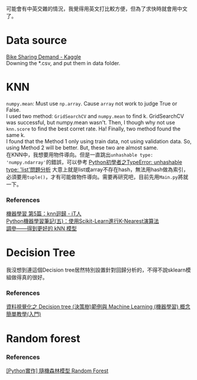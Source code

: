 可能會有中英交雜的情況，我覺得用英文打比較方便，但為了求快時就會用中文了。 <br>

# Data source
[Bike Sharing Demand - Kaggle](https://www.kaggle.com/competitions/bike-sharing-demand/overview) <br>
Downing the *.csv, and put them in data folder.

# KNN
`numpy.mean`: Must use `np.array`. Cause `array` not work to judge True or False. <br>
I used two method: `GridSearchCV` and `numpy.mean` to find k. GridSearchCV was successful, but numpy.mean wasn't.
Then, I though why not use `knn.score` to find the best corret rate.
Ha! Finally, two method found the same k. <br>
I found that the Method 1 only using train data, not using validation data. So, using Method 2 will be better. But, these two are almost same. <br>
在KNN中，我想要用物件導向。但是一直跳出`unhashable type: 'numpy.ndarray'`的錯誤，可以參考 [Python初學者之TypeError: unhashable type: 'list'問題分析](https://www.796t.com/content/1548405036.html)
大意上就是list或array不存在hash，無法用hash做為索引，必須要用`tuple()`，才有可能做物件導向。需要再研究吧，目前先用`Main.py`將就一下。
### References
[機器學習 第5篇：knn迴歸 - iT人](https://iter01.com/549663.html) <br>
[Python機器學習筆記(五)：使用Scikit-Learn進行K-Nearest演算法](https://yanwei-liu.medium.com/python機器學習筆記-五-使用scikit-learn進行k-nearest演算法-1191ea94ecaf) <br>
[調參——得到更好的 kNN 模型](https://www.gushiciku.cn/pl/2DZ0/zh-tw)

# Decision Tree
我沒想到連這個Decision tree居然特別設置針對回歸分析的，不得不說sklearn模組做得真的很好。 <br>
### References
[資料視覺化之 Decision tree (決策樹)範例與 Machine Learning (機器學習) 概念簡單教學(入門)](https://tree.rocks/decision-tree-graphviz-contour-with-pandas-gen-train-test-dataset-for-beginner-9137b7c8416a) <br>

# Random forest
### References
[[Python實作] 隨機森林模型 Random Forest](https://pyecontech.com/2019/11/03/python_random_forest/) <br>